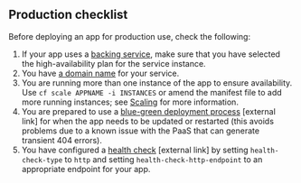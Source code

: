 ## Production checklist

Before deploying an app for production use, check the following:

1. If your app uses a [backing service](/deploying_services.html#deploy-a-backing-or-routing-service), make sure that you have selected the high-availability plan for the service instance.
1. You have [a domain name](https://www.gov.uk/service-manual/technology/get-a-domain-name) for your service.
1. You are running more than one instance of the app to ensure availability. Use ``cf scale APPNAME -i INSTANCES`` or amend the manifest file to add more running instances; see [Scaling](/managing_apps.html#scaling) for more information.
1. You are prepared to use a [blue-green deployment process](https://docs.cloudfoundry.org/devguide/deploy-apps/blue-green.html) [external link] for when the app needs to be updated or restarted (this avoids problems due to a known issue with the PaaS that can generate transient 404 errors).
1. You have configured a [health check](https://docs.cloudfoundry.org/devguide/deploy-apps/healthchecks.html) [external link] by setting `health-check-type` to `http` and setting `health-check-http-endpoint` to an appropriate endpoint for your app.
